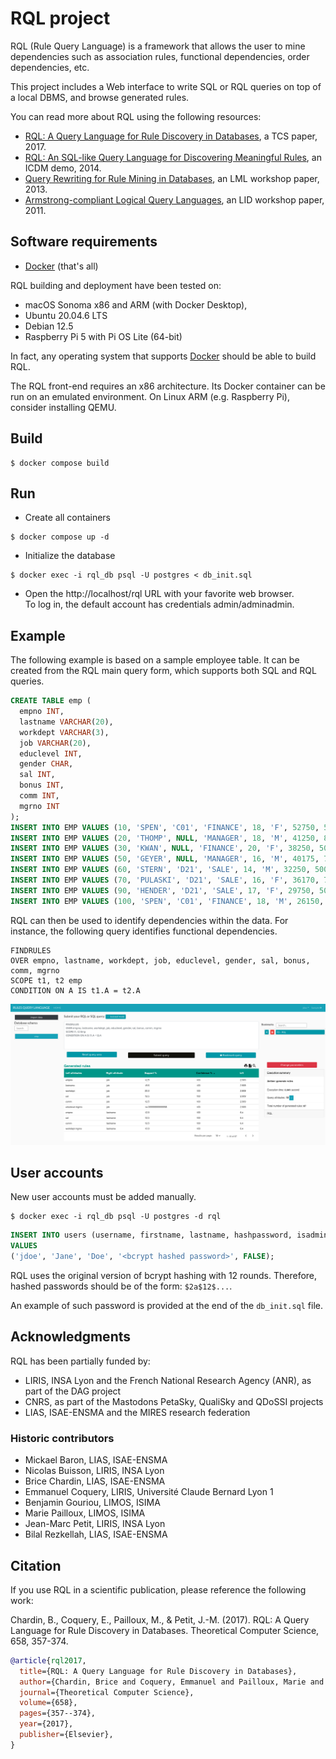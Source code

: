 # RQL project

RQL (Rule Query Language) is a framework that allows the user to mine dependencies such as association rules, functional dependencies, order dependencies, etc.

This project includes a Web interface to write SQL or RQL queries on top of a local DBMS, and browse generated rules.

You can read more about RQL using the following resources:

- [RQL: A Query Language for Rule Discovery in Databases](https://hal.science/hal-01395083/), a TCS paper, 2017.
- [RQL: An SQL-like Query Language for Discovering Meaningful Rules](https://hal.science/hal-01301091/), an ICDM demo, 2014.
- [Query Rewriting for Rule Mining in Databases](https://hal.science/hal-01339257/), an LML workshop paper, 2013.
- [Armstrong-compliant Logical Query Languages](https://hal.science/hal-00649604/), an LID workshop paper, 2011.


## Software requirements

* [Docker](https://www.docker.com/) (that's all)

RQL building and deployment have been tested on:

* macOS Sonoma x86 and ARM (with Docker Desktop),
* Ubuntu 20.04.6 LTS
* Debian 12.5
* Raspberry Pi 5 with Pi OS Lite (64-bit)

In fact, any operating system that supports [Docker](https://www.docker.com/) should be able to build RQL.

The RQL front-end requires an x86 architecture.
Its Docker container can be run on an emulated environment.
On Linux ARM (e.g. Raspberry Pi), consider installing QEMU.

## Build

```console
$ docker compose build
```

## Run

* Create all containers

```console
$ docker compose up -d
```

* Initialize the database

```console
$ docker exec -i rql_db psql -U postgres < db_init.sql
```

* Open the http://localhost/rql URL with your favorite web browser.  
To log in, the default account has credentials admin/adminadmin.

## Example

The following example is based on a sample employee table. It can be created from the RQL main query form, which supports both SQL and RQL queries.

~~~SQL
CREATE TABLE emp (
  empno INT,
  lastname VARCHAR(20),
  workdept VARCHAR(3),
  job VARCHAR(20),
  educlevel INT,
  gender CHAR,
  sal INT,
  bonus INT,
  comm INT,
  mgrno INT
);
INSERT INTO EMP VALUES (10, 'SPEN', 'C01', 'FINANCE', 18, 'F', 52750, 500, 4220, 20);
INSERT INTO EMP VALUES (20, 'THOMP', NULL, 'MANAGER', 18, 'M', 41250, 800, 3300, NULL);
INSERT INTO EMP VALUES (30, 'KWAN', NULL, 'FINANCE', 20, 'F', 38250, 500, 3060, 10);
INSERT INTO EMP VALUES (50, 'GEYER', NULL, 'MANAGER', 16, 'M', 40175, 700, 3214, 20);
INSERT INTO EMP VALUES (60, 'STERN', 'D21', 'SALE', 14, 'M', 32250, 500, 2580, 30);
INSERT INTO EMP VALUES (70, 'PULASKI', 'D21', 'SALE', 16, 'F', 36170, 700, 2893, 100);
INSERT INTO EMP VALUES (90, 'HENDER', 'D21', 'SALE', 17, 'F', 29750, 500, 2380, 10);
INSERT INTO EMP VALUES (100, 'SPEN', 'C01', 'FINANCE', 18, 'M', 26150, 800, 2092, 20);
~~~

RQL can then be used to identify dependencies within the data. For instance, the following query identifies functional dependencies.

~~~RQL
FINDRULES
OVER empno, lastname, workdept, job, educlevel, gender, sal, bonus, comm, mgrno
SCOPE t1, t2 emp
CONDITION ON A IS t1.A = t2.A
~~~

![The RQL Web interface](images/rql_web.png)

## User accounts

New user accounts must be added manually.

```console
$ docker exec -i rql_db psql -U postgres -d rql
```

~~~SQL
INSERT INTO users (username, firstname, lastname, hashpassword, isadmin)
VALUES
('jdoe', 'Jane', 'Doe', '<bcrypt hashed password>', FALSE);
~~~

RQL uses the original version of bcrypt hashing with 12 rounds.
Therefore, hashed passwords should be of the form: `$2a$12$...`.

An example of such password is provided at the end of the `db_init.sql` file.

## Acknowledgments

RQL has been partially funded by:

- LIRIS, INSA Lyon and the French National Research Agency (ANR), as part of the DAG project
- CNRS, as part of the Mastodons PetaSky, QualiSky and QDoSSI projects
- LIAS, ISAE-ENSMA and the MIRES research federation

### Historic contributors

* Mickael Baron, LIAS, ISAE-ENSMA
* Nicolas Buisson, LIRIS, INSA Lyon
* Brice Chardin, LIAS, ISAE-ENSMA
* Emmanuel Coquery, LIRIS, Université Claude Bernard Lyon 1
* Benjamin Gouriou, LIMOS, ISIMA
* Marie Pailloux, LIMOS, ISIMA
* Jean-Marc Petit, LIRIS, INSA Lyon
* Bilal Rezkellah, LIAS, ISAE-ENSMA

## Citation

If you use RQL in a scientific publication, please reference the following work:

Chardin, B., Coquery, E., Pailloux, M., & Petit, J.-M. (2017). RQL: A Query Language for Rule Discovery in Databases. Theoretical Computer Science, 658, 357-374.

~~~bibtex
@article{rql2017,
  title={RQL: A Query Language for Rule Discovery in Databases},
  author={Chardin, Brice and Coquery, Emmanuel and Pailloux, Marie and Petit, Jean-Marc},
  journal={Theoretical Computer Science},
  volume={658},
  pages={357--374},
  year={2017},
  publisher={Elsevier},
}
~~~
